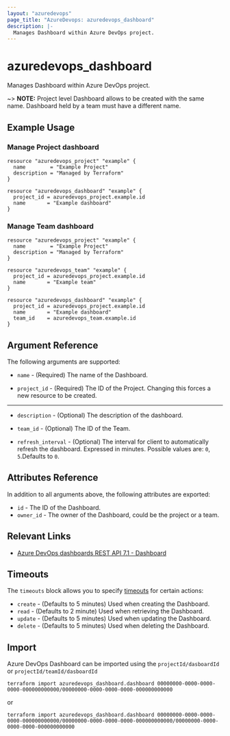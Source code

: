 ```yaml
---
layout: "azuredevops"
page_title: "AzureDevops: azuredevops_dashboard"
description: |-
  Manages Dashboard within Azure DevOps project.
---
```


# azuredevops_dashboard

Manages Dashboard within Azure DevOps project.

~> **NOTE:** Project level Dashboard allows to be created with the same name. Dashboard held by a team must have a different name.

## Example Usage


### Manage Project dashboard

```hcl
resource "azuredevops_project" "example" {
  name        = "Example Project"
  description = "Managed by Terraform"
}

resource "azuredevops_dashboard" "example" {
  project_id = azuredevops_project.example.id
  name       = "Example dashboard"
}
```

### Manage Team dashboard

```hcl
resource "azuredevops_project" "example" {
  name        = "Example Project"
  description = "Managed by Terraform"
}

resource "azuredevops_team" "example" {
  project_id = azuredevops_project.example.id
  name       = "Example team"
}

resource "azuredevops_dashboard" "example" {
  project_id = azuredevops_project.example.id
  name       = "Example dashboard"
  team_id    = azuredevops_team.example.id
}
```

## Argument Reference

The following arguments are supported:

* `name` - (Required) The name of the Dashboard.

* `project_id` - (Required) The ID of the Project. Changing this forces a new resource to be created.

---

* `description` - (Optional) The description of the dashboard.
 
* `team_id` - (Optional) The ID of the Team.

* `refresh_interval` - (Optional) The interval for client to automatically refresh the dashboard. Expressed in minutes. Possible values are: `0`, `5`.Defaults to `0`.

## Attributes Reference

In addition to all arguments above, the following attributes are exported:

* `id` - The ID of the Dashboard.
* `owner_id` - The owner of the Dashboard, could be the project or a team.

## Relevant Links

- [Azure DevOps dashboards REST API 7.1 - Dashboard ](https://learn.microsoft.com/en-us/rest/api/azure/devops/dashboard/dashboards?view=azure-devops-rest-7.1)

## Timeouts

The `timeouts` block allows you to specify [timeouts](https://developer.hashicorp.com/terraform/language/resources/syntax#operation-timeouts) for certain actions:

* `create` - (Defaults to 5 minutes) Used when creating the Dashboard.
* `read` - (Defaults to 2 minute) Used when retrieving the Dashboard.
* `update` - (Defaults to 5 minutes) Used when updating the Dashboard.
* `delete` - (Defaults to 5 minutes) Used when deleting the Dashboard.

## Import

Azure DevOps Dashboard can be imported using the `projectId/dasboardId` or `projectId/teamId/dasboardId`

```shell
terraform import azuredevops_dashboard.dashboard 00000000-0000-0000-0000-000000000000/00000000-0000-0000-0000-000000000000
```

or 

```shell
terraform import azuredevops_dashboard.dashboard 00000000-0000-0000-0000-000000000000/00000000-0000-0000-0000-000000000000/00000000-0000-0000-0000-000000000000
```
